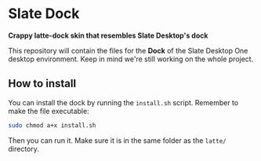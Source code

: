 # Slate Dock
**Crappy latte-dock skin that resembles Slate Desktop's dock**

This repository will contain the files for the **Dock** of the Slate Desktop One desktop environment.
Keep in mind we're still working on the whole project.

## How to install 
You can install the dock by running the `install.sh` script. Remember to make the file executable:

```bash
sudo chmod a+x install.sh
```

Then you can run it.
Make sure it is in the same folder as the `latte/` directory.
